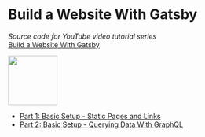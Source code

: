 # Build a Website With Gatsby 
*Source code for YouTube video tutorial series*<br>
[Build a Website With Gatsby](https://www.youtube.com/playlist?list=PLASldBPN_pkASjaDYtNEU_KSU2gksvFHg)

<img src="https://codingthesmartway.com/wp-content/uploads/2019/02/gatsby-logo.png" width="100" />

- [Part 1: Basic Setup - Static Pages and Links](https://youtu.be/3LdJEEYLhY8)
- [Part 2: Basic Setup - Querying Data With GraphQL](https://youtu.be/EOw6bsUrdWs)